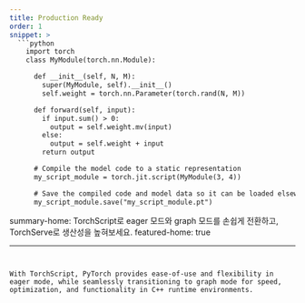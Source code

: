 ```yaml
---
title: Production Ready
order: 1
snippet: >
  ```python
    import torch
    class MyModule(torch.nn.Module):

      def __init__(self, N, M):
        super(MyModule, self).__init__()
        self.weight = torch.nn.Parameter(torch.rand(N, M))

      def forward(self, input):
        if input.sum() > 0:
          output = self.weight.mv(input)
        else:
          output = self.weight + input
        return output

      # Compile the model code to a static representation
      my_script_module = torch.jit.script(MyModule(3, 4))

      # Save the compiled code and model data so it can be loaded elsewhere
      my_script_module.save("my_script_module.pt")
  ```

summary-home: TorchScript로 eager 모드와 graph 모드를 손쉽게 전환하고, TorchServe로 생산성을 높혀보세요.
featured-home: true

---
```


With TorchScript, PyTorch provides ease-of-use and flexibility in eager mode, while seamlessly transitioning to graph mode for speed, optimization, and functionality in C++ runtime environments.
